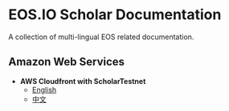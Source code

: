 # EOS.IO Scholar Documentation

A collection of multi-lingual EOS related documentation.

## Amazon Web Services

- **AWS Cloudfront with ScholarTestnet**
  - [English](aws/aws-cloudfront-with-scholar-testnet/README.md)
  - [中文](aws/aws-cloudfront-with-scholar-testnet/README-Chinese.md)

